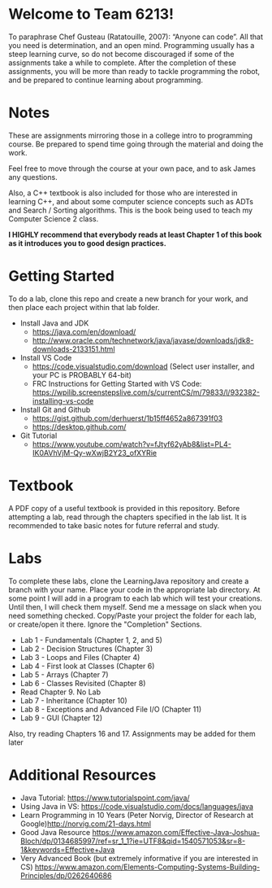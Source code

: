 # Welcome to Team 6213!
To paraphrase Chef Gusteau (Ratatouille, 2007): “Anyone can code”. All that you need is determination, and an open mind.
Programming usually has a steep learning curve, so do not become discouraged if some of the assignments take a while to complete.
After the completion of these assignments, you will be more than ready to tackle programming the robot, and be prepared
to continue learning about programming.

# Notes
These are assignments mirroring those in a college intro to programming course.
Be prepared to spend time going through the material and doing the work.

Feel free to move through the course at your own pace, and to ask James any questions.

Also, a C++ textbook is also included for those who are interested in learning C++, and about some computer science concepts such as ADTs and Search / Sorting algorithms. This is the book being used to teach my Computer Science 2 class.

**I HIGHLY recommend that everybody reads at least Chapter 1 of this book as it introduces you to good design practices.**

# Getting Started
To do a lab, clone this repo and create a new branch for your work, and then place each project within that lab folder.
- Install Java and JDK
  * https://java.com/en/download/
  * http://www.oracle.com/technetwork/java/javase/downloads/jdk8-downloads-2133151.html
- Install VS Code
  * https://code.visualstudio.com/download (Select user installer, and your PC is PROBABLY 64-bit)
  * FRC Instructions for Getting Started with VS Code: https://wpilib.screenstepslive.com/s/currentCS/m/79833/l/932382-installing-vs-code
- Install Git and Github
  * https://gist.github.com/derhuerst/1b15ff4652a867391f03
  * https://desktop.github.com/
- Git Tutorial
  * https://www.youtube.com/watch?v=fJtyf62yAb8&list=PL4-IK0AVhVjM-Qy-wXwjB2Y23_ofXYRie

# Textbook
A PDF copy of a useful textbook is provided in this repository.
Before attempting a lab, read through the chapters specified in the lab list.
It is recommended to take basic notes for future referral and study.

# Labs
To complete these labs, clone the LearningJava repository and create a branch with your name. Place your code in the appropriate lab directory.
At some point I will add in a program to each lab which will test your creations.
Until then, I will check them myself. Send me a message on slack when you need something checked.
Copy/Paste your project the folder for each lab, or create/open it there.
Ignore the "Completion" Sections.

- Lab 1 - Fundamentals (Chapter 1, 2, and 5)
- Lab 2 - Decision Structures (Chapter 3)
- Lab 3 - Loops and Files (Chapter 4)
- Lab 4 - First look at Classes (Chapter 6)
- Lab 5 - Arrays (Chapter 7)
- Lab 6 - Classes Revisited (Chapter 8)
- Read Chapter 9. No Lab
- Lab 7 - Inheritance (Chapter 10)
- Lab 8 - Exceptions and Advanced File I/O (Chapter 11)
- Lab 9 - GUI (Chapter 12)

Also, try reading Chapters 16 and 17. Assignments may be added for them later

# Additional Resources
- Java Tutorial: https://www.tutorialspoint.com/java/
- Using Java in VS: https://code.visualstudio.com/docs/languages/java
- Learn Programming in 10 Years (Peter Norvig, Director of Research at Google)http://norvig.com/21-days.html
- Good Java Resource https://www.amazon.com/Effective-Java-Joshua-Bloch/dp/0134685997/ref=sr_1_1?ie=UTF8&qid=1540571053&sr=8-1&keywords=Effective+Java
- Very Advanced Book (but extremely informative if you are interested in CS) https://www.amazon.com/Elements-Computing-Systems-Building-Principles/dp/0262640686
